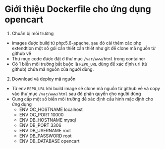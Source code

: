 # Giới thiệu Dockerfile cho ứng dụng opencart
1. Chuẩn bị môi trường
  - images được build từ php:5.6-apache, sau đó cài thêm các php extendtion một số gói cần thiết cần thiết như git để clone mã nguồn từ github về
  - Thư mục code được đặt ở thư mục `/var/www/html` trong container 
  - Có 1 biến môi trường bắt buộc là `REPO_URL` dùng để xác định url (từ github) chứa mã nguồn của người dùng. 
2. Download và deploy mã nguồn
  - Từ env `REPO_URL` khi build image sẽ clone mã nguồn từ github về và copy vào thư mục `/var/www/html` sau đó phân quyền cho người dùng
  - Cung cấp một số biến môi trường để xác định cấu hình mặc định cho ứng dụng
    - ENV OC_HOSTNAME localhost
    - ENV OC_PORT 10000
    - ENV DB_HOSTNAME mysql
    - ENV DB_PORT 3306
    - ENV DB_USERNAME root
    - ENV DB_PASSWORD root
    - ENV DB_DATABASE opencart
  
